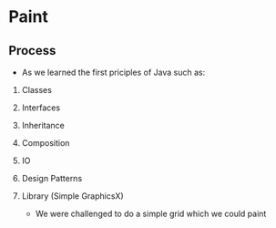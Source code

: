 # Paint

## Process

- As we learned the first priciples of Java such as:

1. Classes
2. Interfaces
3. Inheritance
4. Composition
5. IO
6. Design Patterns
7. Library (Simple GraphicsX)

   - We were challenged to do a simple grid 
which we could paint

